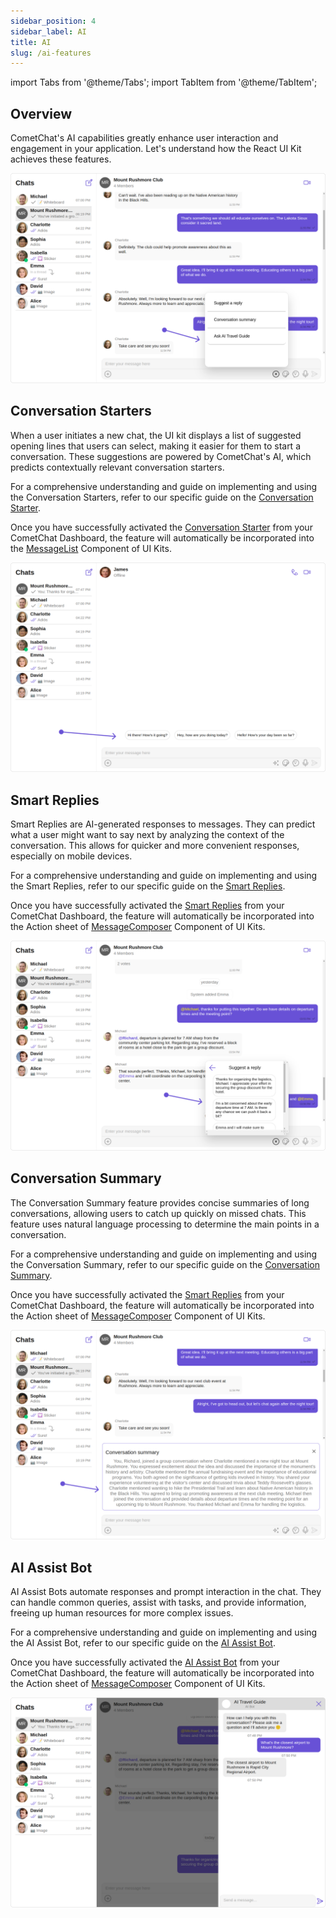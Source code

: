 ```yaml
---
sidebar_position: 4
sidebar_label: AI
title: AI
slug: /ai-features
---
```


import Tabs from '@theme/Tabs';
import TabItem from '@theme/TabItem';

## Overview

CometChat's AI capabilities greatly enhance user interaction and engagement in your application. Let's understand how the React UI Kit achieves these features.

![](../assets/ai_overview_web_screens.png)

## Conversation Starters

When a user initiates a new chat, the UI kit displays a list of suggested opening lines that users can select, making it easier for them to start a conversation. These suggestions are powered by CometChat's AI, which predicts contextually relevant conversation starters.

For a comprehensive understanding and guide on implementing and using the Conversation Starters, refer to our specific guide on the [Conversation Starter](/ai/conversation-starter).

Once you have successfully activated the [Conversation Starter](/ai/conversation-starter) from your CometChat Dashboard, the feature will automatically be incorporated into the [MessageList](./message-list) Component of UI Kits.

![](../assets/ai_conversation_starter_web_screens.png)

## Smart Replies

Smart Replies are AI-generated responses to messages. They can predict what a user might want to say next by analyzing the context of the conversation. This allows for quicker and more convenient responses, especially on mobile devices.

For a comprehensive understanding and guide on implementing and using the Smart Replies, refer to our specific guide on the [Smart Replies](/ai/smart-replies).

Once you have successfully activated the [Smart Replies](/ai/smart-replies) from your CometChat Dashboard, the feature will automatically be incorporated into the Action sheet of [MessageComposer](./message-composer) Component of UI Kits.

![](../assets/ai_smart_replies_web_screens.png)

## Conversation Summary

The Conversation Summary feature provides concise summaries of long conversations, allowing users to catch up quickly on missed chats. This feature uses natural language processing to determine the main points in a conversation.

For a comprehensive understanding and guide on implementing and using the Conversation Summary, refer to our specific guide on the [Conversation Summary](/ai/conversation-summary).

Once you have successfully activated the [Smart Replies](/ai/smart-replies) from your CometChat Dashboard, the feature will automatically be incorporated into the Action sheet of [MessageComposer](./message-composer) Component of UI Kits.

![](../assets/ai_conversation_summary_web_screens.png)

## AI Assist Bot

AI Assist Bots automate responses and prompt interaction in the chat. They can handle common queries, assist with tasks, and provide information, freeing up human resources for more complex issues.

For a comprehensive understanding and guide on implementing and using the AI Assist Bot, refer to our specific guide on the [AI Assist Bot](http://localhost:3000/docs-beta/ai/bots).

Once you have successfully activated the [AI Assist Bot](http://localhost:3000/docs-beta/ai/bots) from your CometChat Dashboard, the feature will automatically be incorporated into the Action sheet of [MessageComposer](./message-composer) Component of UI Kits.

![](../assets/ai_assist_bot_web_screens.png)
